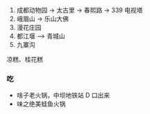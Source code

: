 

1. 成都动物园 -> 太古里 -> 春熙路 -> 339 电视塔
2. 峨眉山 -> 乐山大佛
3. 漫花庄园
4. 都江堰 —> 青城山
5. 九寨沟

凉糕、桂花糕

### 吃

* 啥子老火锅，中坝地铁站 D 口出来
* 味之绝美蛙鱼火锅